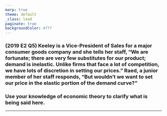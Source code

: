 ```yaml
---
marp: true
theme: default
_class: lead
paginate: true
backgroundColor: #fff
---
```


### (2019 E2 Q5) Keeley is a Vice-President of Sales for a major consumer goods company and she tells her staff, “We are fortunate; there are very few substitutes for our product; demand is inelastic. Unlike firms that face a lot of competition, we have lots of discretion in setting our prices.” Raed, a junior member of her staff responds, “But wouldn’t we want to set our price in the elastic portion of the demand curve?” 

### Use your knowledge of economic theory to clarify what is being said here.

---